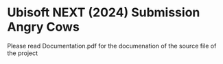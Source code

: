 # Ubisoft NEXT (2024) Submission Angry Cows

Please read Documentation.pdf for the documenation of the source file of the project